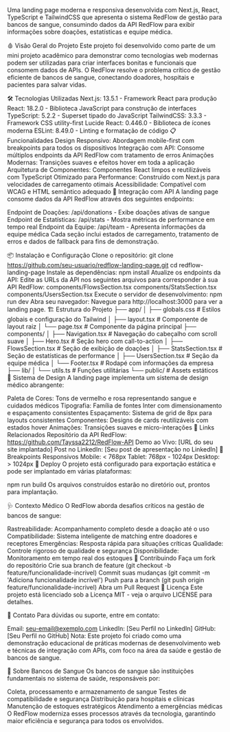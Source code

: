 Uma landing page moderna e responsiva desenvolvida com Next.js, React, TypeScript e TailwindCSS que apresenta o sistema RedFlow de gestão para bancos de sangue, consumindo dados da API RedFlow para exibir informações sobre doações, estatísticas e equipe médica.

🩸 Visão Geral do Projeto
Este projeto foi desenvolvido como parte de um mini projeto acadêmico para demonstrar como tecnologias web modernas podem ser utilizadas para criar interfaces bonitas e funcionais que consomem dados de APIs. O RedFlow resolve o problema crítico de gestão eficiente de bancos de sangue, conectando doadores, hospitais e pacientes para salvar vidas.

🛠️ Tecnologias Utilizadas
Next.js: 13.5.1 - Framework React para produção
React: 18.2.0 - Biblioteca JavaScript para construção de interfaces
TypeScript: 5.2.2 - Superset tipado do JavaScript
TailwindCSS: 3.3.3 - Framework CSS utility-first
Lucide React: 0.446.0 - Biblioteca de ícones moderna
ESLint: 8.49.0 - Linting e formatação de código
📋 Funcionalidades
Design Responsivo: Abordagem mobile-first com breakpoints para todos os dispositivos
Integração com API: Consome múltiplos endpoints da API RedFlow com tratamento de erros
Animações Modernas: Transições suaves e efeitos hover em toda a aplicação
Arquitetura de Componentes: Componentes React limpos e reutilizáveis com TypeScript
Otimizado para Performance: Construído com Next.js para velocidades de carregamento otimais
Acessibilidade: Compatível com WCAG e HTML semântico adequado
🎯 Integração com API
A landing page consome dados da API RedFlow através dos seguintes endpoints:

Endpoint de Doações: /api/donations - Exibe doações ativas de sangue
Endpoint de Estatísticas: /api/stats - Mostra métricas de performance em tempo real
Endpoint da Equipe: /api/team - Apresenta informações da equipe médica
Cada seção inclui estados de carregamento, tratamento de erros e dados de fallback para fins de demonstração.

📦 Instalação e Configuração
Clone o repositório:
git clone https://github.com/seu-usuario/redflow-landing-page.git
cd redflow-landing-page
Instale as dependências:
npm install
Atualize os endpoints da API: Edite as URLs da API nos seguintes arquivos para corresponder à sua API RedFlow:
components/FlowsSection.tsx
components/StatsSection.tsx
components/UsersSection.tsx
Execute o servidor de desenvolvimento:
npm run dev
Abra seu navegador: Navegue para http://localhost:3000 para ver a landing page.
🏗️ Estrutura do Projeto
├── app/
│   ├── globals.css          # Estilos globais e configuração do Tailwind
│   ├── layout.tsx          # Componente de layout raiz
│   └── page.tsx            # Componente da página principal
├── components/
│   ├── Navigation.tsx      # Navegação do cabeçalho com scroll suave
│   ├── Hero.tsx           # Seção hero com call-to-action
│   ├── FlowsSection.tsx   # Seção de exibição de doações
│   ├── StatsSection.tsx   # Seção de estatísticas de performance
│   ├── UsersSection.tsx   # Seção da equipe médica
│   └── Footer.tsx         # Rodapé com informações da empresa
├── lib/
│   └── utils.ts           # Funções utilitárias
└── public/                # Assets estáticos
🎨 Sistema de Design
A landing page implementa um sistema de design médico abrangente:

Paleta de Cores: Tons de vermelho e rosa representando sangue e cuidados médicos
Tipografia: Família de fontes Inter com dimensionamento e espaçamento consistentes
Espaçamento: Sistema de grid de 8px para layouts consistentes
Componentes: Designs de cards reutilizáveis com estados hover
Animações: Transições suaves e micro-interações
🔗 Links Relacionados
Repositório da API RedFlow: https://github.com/Tayssa2212/RedFlow-API
Demo ao Vivo: [URL do seu site implantado]
Post no LinkedIn: [Seu post de apresentação no LinkedIn]
📱 Breakpoints Responsivos
Mobile: < 768px
Tablet: 768px - 1024px
Desktop: > 1024px
🚀 Deploy
O projeto está configurado para exportação estática e pode ser implantado em várias plataformas:

npm run build
Os arquivos construídos estarão no diretório out, prontos para implantação.

🩺 Contexto Médico
O RedFlow aborda desafios críticos na gestão de bancos de sangue:

Rastreabilidade: Acompanhamento completo desde a doação até o uso
Compatibilidade: Sistema inteligente de matching entre doadores e receptores
Emergências: Resposta rápida para situações críticas
Qualidade: Controle rigoroso de qualidade e segurança
Disponibilidade: Monitoramento em tempo real dos estoques
🤝 Contribuindo
Faça um fork do repositório
Crie sua branch de feature (git checkout -b feature/funcionalidade-incrivel)
Commit suas mudanças (git commit -m 'Adiciona funcionalidade incrível')
Push para a branch (git push origin feature/funcionalidade-incrivel)
Abra um Pull Request
📄 Licença
Este projeto está licenciado sob a Licença MIT - veja o arquivo LICENSE para detalhes.

📧 Contato
Para dúvidas ou suporte, entre em contato:

Email: seu-email@exemplo.com
LinkedIn: [Seu Perfil no LinkedIn]
GitHub: [Seu Perfil no GitHub]
Nota: Este projeto foi criado como uma demonstração educacional de práticas modernas de desenvolvimento web e técnicas de integração com APIs, com foco na área da saúde e gestão de bancos de sangue.

🏥 Sobre Bancos de Sangue
Os bancos de sangue são instituições fundamentais no sistema de saúde, responsáveis por:

Coleta, processamento e armazenamento de sangue
Testes de compatibilidade e segurança
Distribuição para hospitais e clínicas
Manutenção de estoques estratégicos
Atendimento a emergências médicas
O RedFlow moderniza esses processos através da tecnologia, garantindo maior eficiência e segurança para todos os envolvidos.

